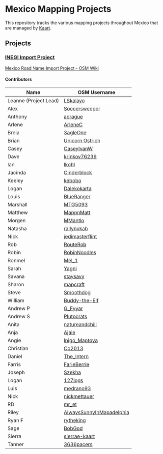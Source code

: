 # Mexico Mapping Projects
This repository tracks the various mapping projects throughout Mexico that are managed by [Kaart](https://github.com/KaartGroup/Mexico/blob/master/KAART.md "Kaart").

## Projects

### [INEGI Import Project](https://github.com/KaartGroup/Mexico/projects/1 "Project 1")
[Mexico Road Name Import Project - OSM Wiki](https://wiki.openstreetmap.org/wiki/Mexico_Road_Name_Import_Project "Mexico Road Name Import Project")


#### Contributors
| Name                  | OSM Username                                                                            |
|-----------------------|-----------------------------------------------------------------------------------------|
| Leanne (Project Lead) | [LSkalayo](https://www.openstreetmap.org/user/LSkalayo)                                 |
| Alex                  | [Soccersweeper](https://www.openstreetmap.org/user/Soccersweeper)                       |
| Anthony               | [acrague](https://www.openstreetmap.org/user/acrague)                                   |
| Arlene                | [ArleneC](https://www.openstreetmap.org/user/ArleneC)                                   |
| Breia                 | [3agleOne](https://www.openstreetmap.org/user/3agleOne)                                 |
| Brian                 | [Unicorn Ostrich](https://www.openstreetmap.org/user/Unicorn%20Ostrich)                 |
| Casey                 | [CaseyIvanW](https://www.openstreetmap.org/user/CaseyIvanW)                             |
| Dave                  | [krinkov76239](https://www.openstreetmap.org/user/krinkov76239)                         |
| Ian                   | [Ikohl](https://www.openstreetmap.org/user/Ikohl)                                       |
| Jacinda               | [Cinderblock](https://www.openstreetmap.org/user/Cinderblock)                           |
| Keeley                | [kebobo](https://www.openstreetmap.org/user/kebobo)                                     |
| Logan                 | [Dalekokarta](https://www.openstreetmap.org/user/Dalekokarta)                           |
| Louis                 | [BlueRanger](https://www.openstreetmap.org/user/BlueRanger)                             |
| Marshall              | [MTG5093](https://www.openstreetmap.org/user/MTG5093)                                   |
| Matthew               | [MappnMatt](https://www.openstreetmap.org/user/MappnMatt)                               |
| Morgen                | [MMantlo](https://www.openstreetmap.org/user/MMantlo)                                   |
| Natasha               | [rallynukab](https://www.openstreetmap.org/user/rallynukab)                             |
| Nick                  | [jedimasterflint](https://www.openstreetmap.org/user/jedimasterflint)                   |
| Rob                   | [RouteRob](https://www.openstreetmap.org/user/RouteRob)                                 |
| Robin                 | [RobinNoodles](https://www.openstreetmap.org/user/RobinNoodles)                         |
| Ronmel                | [Mel_1](https://www.openstreetmap.org/user/Mel_1)                                       |
| Sarah                 | [Yagni](https://www.openstreetmap.org/user/Yagni)                                       |
| Savana                | [staysavy](https://www.openstreetmap.org/user/staysavy)                                 |
| Sharon                | [mapcraft](https://www.openstreetmap.org/user/mapcraft)                                 |
| Steve                 | [Smoothdog](https://www.openstreetmap.org/user/Smoothdog)                               |
| William               | [Buddy-the-Elf](https://www.openstreetmap.org/user/Buddy-the-Elf)                       |
| Andrew P              | [G_Fyyar](https://www.openstreetmap.org/user/G_Fyyar)                                   |
| Andrew S              | [Plutocrats](https://www.openstreetmap.org/user/Plutocrats)                             |
| Anita                 | [natureandchill](https://www.openstreetmap.org/user/natureandchill)                     |
| Anja                  | [Ajaie](https://www.openstreetmap.org/user/Ajaie)                                       |
| Angie                 | [Inigo_Maptoya](https://www.openstreetmap.org/user/Inigo_Maptoya)                       |
| Christian             | [Co2013](https://www.openstreetmap.org/user/Co2013)                                     |
| Daniel                | [The_Intern](https://www.openstreetmap.org/user/The_Intern)                             |
| Farris                | [FarieBerrie](https://www.openstreetmap.org/user/FarieBerrie)                           |
| Joseph                | [Szekha](https://www.openstreetmap.org/user/Szekha)                                     |
| Logan                 | [127logs](https://www.openstreetmap.org/user/127logs)                                   |
| Luis                  | [medrano93](https://www.openstreetmap.org/user/medrano93)                               |
| Nick                  | [nickmettauer](https://www.openstreetmap.org/user/nickmettauer)                         |
| RD                    | [mr_et](https://www.openstreetmap.org/user/mr_et)                                       |
| Riley                 | [AlwaysSunnyInMapadelphia](https://www.openstreetmap.org/user/AlwaysSunnyInMapadelphia) |
| Ryan F                | [rytheking](https://www.openstreetmap.org/user/rytheking)                               |
| Sage                  | [BobGod](https://www.openstreetmap.org/user/BobGod)                                     |
| Sierra                | [sierrae-kaart](https://www.openstreetmap.org/user/sierrae-kaart)                       |
| Tanner                | [3636pacers](https://www.openstreetmap.org/user/3636pacers)                             |
